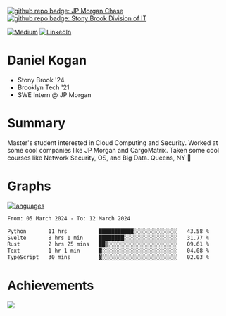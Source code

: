 [![github repo badge: JP Morgan Chase](https://img.shields.io/badge/JP_Morgan_Chase--181717?color=blue)](https://careers.jpmorgan.com/in/en/students/programs/software-engineer-summer?search=&tags=location__Americas__UnitedStatesofAmerica)
[![github repo badge: Stony Brook Division of IT](https://img.shields.io/badge/Stony%20Brook%20Division%20of%20IT--181717?color=red)](https://it.stonybrook.edu/)

[![Medium](https://img.shields.io/badge/Medium-12100E?logo=medium&logoColor=white)](https://medium.com/@danielkoganx) [![LinkedIn](https://img.shields.io/badge/LinkedIn-%230077B5.svg?logo=linkedin&logoColor=white)](https://linkedin.com/in/danielkogan123)
# Daniel Kogan

- Stony Brook '24
- Brooklyn Tech '21
- SWE Intern @ JP Morgan

# Summary

Master's student interested in Cloud Computing and Security. Worked at some cool companies like JP Morgan and CargoMatrix. Taken some cool courses like Network Security, OS, and Big Data. Queens, NY 📍


# Graphs

<div style="width: 100%">

[![languages](https://github-readme-stats.vercel.app/api/top-langs/?username=daminals&langs_count=8&hide=html&layout=compact)](https://github-readme-stats.vercel.app/api/top-langs/?username=daminals&langs_count=8&hide=html&layout=compact)
</div>

<!--START_SECTION:waka-->

```txt
From: 05 March 2024 - To: 12 March 2024

Python       11 hrs          ███████████░░░░░░░░░░░░░░   43.58 %
Svelte       8 hrs 1 min     ████████░░░░░░░░░░░░░░░░░   31.77 %
Rust         2 hrs 25 mins   ██▒░░░░░░░░░░░░░░░░░░░░░░   09.61 %
Text         1 hr 1 min      █░░░░░░░░░░░░░░░░░░░░░░░░   04.08 %
TypeScript   30 mins         ▓░░░░░░░░░░░░░░░░░░░░░░░░   02.03 %
```

<!--END_SECTION:waka-->

# Achievements 

![](https://github-profile-trophy.vercel.app/?username=daminals&theme=onestar&no-frame=true&no-bg=false&margin-w=4)
